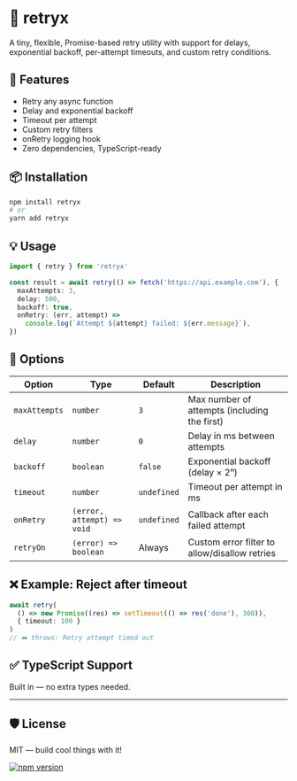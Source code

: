 # 🔁 retryx

A tiny, flexible, Promise-based retry utility with support for delays, exponential backoff, per-attempt timeouts, and custom retry conditions.

## 🚀 Features

- Retry any async function
- Delay and exponential backoff
- Timeout per attempt
- Custom retry filters
- onRetry logging hook
- Zero dependencies, TypeScript-ready

## 📦 Installation

```bash
npm install retryx
# or
yarn add retryx
```

## 💡 Usage

```ts
import { retry } from 'retryx'

const result = await retry(() => fetch('https://api.example.com'), {
  maxAttempts: 3,
  delay: 500,
  backoff: true,
  onRetry: (err, attempt) =>
    console.log(`Attempt ${attempt} failed: ${err.message}`),
})
```

## 🔧 Options

| Option       | Type                          | Default     | Description                               |
|--------------|-------------------------------|-------------|-------------------------------------------|
| `maxAttempts`| `number`                      | `3`         | Max number of attempts (including the first) |
| `delay`      | `number`                      | `0`         | Delay in ms between attempts              |
| `backoff`    | `boolean`                     | `false`     | Exponential backoff (delay × 2ⁿ)          |
| `timeout`    | `number`                      | `undefined` | Timeout per attempt in ms                 |
| `onRetry`    | `(error, attempt) => void`    | `undefined` | Callback after each failed attempt        |
| `retryOn`    | `(error) => boolean`          | Always      | Custom error filter to allow/disallow retries |

## ❌ Example: Reject after timeout

```ts
await retry(
  () => new Promise((res) => setTimeout(() => res('done'), 300)),
  { timeout: 100 }
)
// ➡️ throws: Retry attempt timed out
```

## ✅ TypeScript Support

Built in — no extra types needed.

---

## 🛡️ License

MIT — build cool things with it!

[![npm version](https://badge.fury.io/js/retryx.svg)](https://www.npmjs.com/package/@harisk/retryx)
